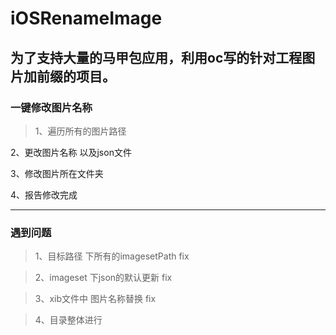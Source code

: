 # iOSRenameImage

## 为了支持大量的马甲包应用，利用oc写的针对工程图片加前缀的项目。

### 一键修改图片名称
>1、遍历所有的图片路径

2、更改图片名称 以及json文件

3、修改图片所在文件夹

4、报告修改完成

---

### 遇到问题
>1、目标路径 下所有的imagesetPath 	fix

>2、imageset  下json的默认更新		fix

>3、xib文件中 图片名称替换 			fix

>4、目录整体进行					

